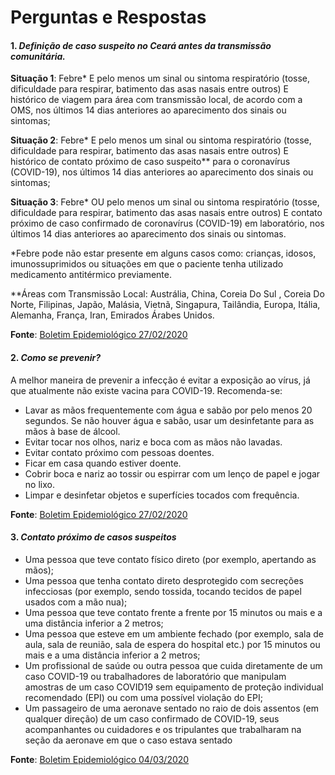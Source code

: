 # Perguntas e Respostas

#### 1. *Definição de caso suspeito no Ceará antes da transmissão comunitária.*
**Situação 1**: Febre* E pelo menos um sinal ou sintoma respiratório (tosse, dificuldade para respirar, batimento das asas nasais entre outros) E histórico de viagem para área com transmissão local, de acordo com a OMS, nos últimos 14 dias anteriores ao aparecimento dos sinais ou sintomas; 

**Situação 2**: Febre* E pelo menos um sinal ou sintoma respiratório (tosse, dificuldade para respirar, batimento das asas nasais entre outros) E histórico de contato próximo de caso suspeito** para o coronavírus (COVID-19), nos últimos 14 dias anteriores ao aparecimento dos sinais ou sintomas; 

**Situação 3**: Febre* OU pelo menos um sinal ou sintoma respiratório (tosse, dificuldade para respirar, batimento das asas nasais entre outros) E contato próximo de caso confirmado de coronavírus (COVID-19) em laboratório, nos últimos 14 dias anteriores ao aparecimento dos sinais ou sintomas. 

*Febre pode não estar presente em alguns casos como: crianças, idosos, imunossuprimidos ou situações em que o paciente tenha utilizado medicamento antitérmico previamente. 

**Áreas com Transmissão Local: Austrália, China, Coreia Do Sul , Coreia Do Norte, Filipinas, Japão, Malásia, Vietnã, Singapura, Tailândia, Europa, Itália, Alemanha, França, Iran, Emirados Árabes Unidos.

**Fonte**: [Boletim Epidemiológico 27/02/2020](https://coronavirus.ceara.gov.br/wp-content/uploads/2020/03/boletim_epidemiologico_n_1_27022020_Covid19_espce.pdf)

#### 2. *Como se prevenir?*
A melhor maneira de prevenir a infecção é evitar a exposição ao vírus, já
que atualmente não existe vacina para COVID-19. Recomenda-se:
- Lavar as mãos frequentemente com água e sabão por pelo menos 20
segundos. Se não houver água e sabão, usar um desinfetante para as
mãos à base de álcool.
- Evitar tocar nos olhos, nariz e boca com as mãos não lavadas.
- Evitar contato próximo com pessoas doentes.
- Ficar em casa quando estiver doente.
- Cobrir boca e nariz ao tossir ou espirrar com um lenço de papel e jogar
no lixo.
- Limpar e desinfetar objetos e superfícies tocados com frequência. 

**Fonte**: [Boletim Epidemiológico 27/02/2020](https://coronavirus.ceara.gov.br/wp-content/uploads/2020/03/boletim_epidemiologico_n_1_27022020_Covid19_espce.pdf)

#### 3. *Contato próximo de casos suspeitos*
- Uma pessoa que teve contato
físico direto (por exemplo,
apertando as mãos);
- Uma pessoa que tenha
contato direto desprotegido
com secreções infecciosas (por
exemplo, sendo tossida,
tocando tecidos de papel
usados com a mão nua);
- Uma pessoa que teve contato
frente a frente por 15 minutos
ou mais e a uma distância
inferior a 2 metros;
- Uma pessoa que esteve em
um ambiente fechado (por
exemplo, sala de aula, sala de
reunião, sala de espera do
hospital etc.) por 15 minutos
ou mais e a uma distância
inferior a 2 metros;
- Um profissional de saúde ou
outra pessoa que cuida
diretamente de um caso
COVID-19 ou trabalhadores de
laboratório que manipulam
amostras de um caso COVID19 sem equipamento de
proteção individual
recomendado (EPI) ou com
uma possível violação do EPI;
- Um passageiro de uma
aeronave sentado no raio de
dois assentos (em qualquer
direção) de um caso
confirmado de COVID-19, seus
acompanhantes ou cuidadores
e os tripulantes que
trabalharam na seção da
aeronave em que o caso
estava sentado

**Fonte**: [Boletim Epidemiológico 04/03/2020](https://coronavirus.ceara.gov.br/wp-content/uploads/2020/03/boletim_epidemiologico_n_5_040320_covid19_espce.pdf)
